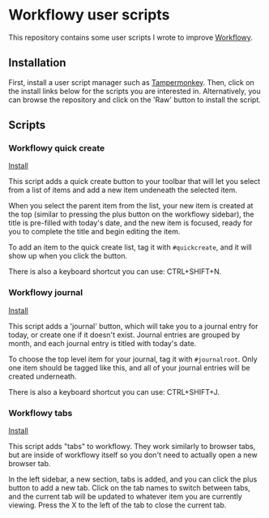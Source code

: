 # Workflowy user scripts

This repository contains some user scripts I wrote to improve [Workflowy](https://workflowy.com).

## Installation

First, install a user script manager such as [Tampermonkey](https://tampermonkey.net/). Then, click on the install links below for the scripts you are interested in. Alternatively, you can browse the repository and click on the 'Raw' button to install the script.

## Scripts

### Workflowy quick create

[Install](https://github.com/mivok/workflowy-userscripts/raw/master/quickCreate.user.js)

This script adds a quick create button to your toolbar that will let you select from a list of items and add a new item undeneath the selected item.

When you select the parent item from the list, your new item is created at the top (similar to pressing the plus button on the workflowy sidebar), the title is pre-filled with today's date, and the new item is focused, ready for you to complete the title and begin editing the item.

To add an item to the quick create list, tag it with `#quickcreate`, and it will show up when you click the button.

There is also a keyboard shortcut you can use: CTRL+SHIFT+N.

### Workflowy journal

[Install](https://github.com/mivok/workflowy-userscripts/raw/master/journal.user.js)

This script adds a 'journal' button, which will take you to a journal entry for today, or create one if it doesn't exist. Journal entries are grouped by month, and each journal entry is titled with today's date.

To choose the top level item for your journal, tag it with `#journalroot`. Only one item should be tagged like this, and all of your journal entries will be created underneath.

There is also a keyboard shortcut you can use: CTRL+SHIFT+J.

### Workflowy tabs

[Install](https://github.com/mivok/workflowy-userscripts/raw/master/tabs.user.js)

This script adds "tabs" to workflowy. They work similarly to browser tabs, but are inside of workflowy itself so you don't need to actually open a new browser tab.

In the left sidebar, a new section, tabs is added, and you can click the plus button to add a new tab. Click on the tab names to switch between tabs, and the current tab will be updated to whatever item you are currently viewing. Press the X to the left of the tab to close the current tab.
